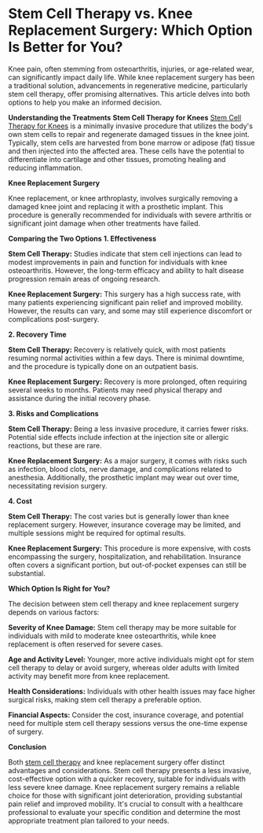 # Stem Cell Therapy vs. Knee Replacement Surgery: Which Option Is Better for You?
Knee pain, often stemming from osteoarthritis, injuries, or age-related wear, can significantly impact daily life. While knee replacement surgery has been a traditional solution, advancements in regenerative medicine, particularly stem cell therapy, offer promising alternatives. This article delves into both options to help you make an informed decision.

**Understanding the Treatments**
**Stem Cell Therapy for Knees**
[Stem Cell Therapy for Knees](https://renovatherapies.com/joint-pain-osteoarthritis/stem-cell-therapy-for-knees/) is a minimally invasive procedure that utilizes the body's own stem cells to repair and regenerate damaged tissues in the knee joint. Typically, stem cells are harvested from bone marrow or adipose (fat) tissue and then injected into the affected area. These cells have the potential to differentiate into cartilage and other tissues, promoting healing and reducing inflammation.

**Knee Replacement Surgery**

Knee replacement, or knee arthroplasty, involves surgically removing a damaged knee joint and replacing it with a prosthetic implant. This procedure is generally recommended for individuals with severe arthritis or significant joint damage when other treatments have failed.

**Comparing the Two Options**
**1. Effectiveness**

**Stem Cell Therapy:** Studies indicate that stem cell injections can lead to modest improvements in pain and function for individuals with knee osteoarthritis. However, the long-term efficacy and ability to halt disease progression remain areas of ongoing research. 


**Knee Replacement Surgery:** This surgery has a high success rate, with many patients experiencing significant pain relief and improved mobility. However, the results can vary, and some may still experience discomfort or complications post-surgery. 


**2. Recovery Time**

**Stem Cell Therapy:** Recovery is relatively quick, with most patients resuming normal activities within a few days. There is minimal downtime, and the procedure is typically done on an outpatient basis. 


**Knee Replacement Surgery:** Recovery is more prolonged, often requiring several weeks to months. Patients may need physical therapy and assistance during the initial recovery phase. 


**3. Risks and Complications**

**Stem Cell Therapy:** Being a less invasive procedure, it carries fewer risks. Potential side effects include infection at the injection site or allergic reactions, but these are rare. 


**Knee Replacement Surgery:** As a major surgery, it comes with risks such as infection, blood clots, nerve damage, and complications related to anesthesia. Additionally, the prosthetic implant may wear out over time, necessitating revision surgery. 


**4. Cost**

**Stem Cell Therapy:** The cost varies but is generally lower than knee replacement surgery. However, insurance coverage may be limited, and multiple sessions might be required for optimal results. 


**Knee Replacement Surgery:** This procedure is more expensive, with costs encompassing the surgery, hospitalization, and rehabilitation. Insurance often covers a significant portion, but out-of-pocket expenses can still be substantial. 


**Which Option Is Right for You?**

The decision between stem cell therapy and knee replacement surgery depends on various factors:

**Severity of Knee Damage:** Stem cell therapy may be more suitable for individuals with mild to moderate knee osteoarthritis, while knee replacement is often reserved for severe cases.

**Age and Activity Level:** Younger, more active individuals might opt for stem cell therapy to delay or avoid surgery, whereas older adults with limited activity may benefit more from knee replacement.

**Health Considerations:** Individuals with other health issues may face higher surgical risks, making stem cell therapy a preferable option.

**Financial Aspects:** Consider the cost, insurance coverage, and potential need for multiple stem cell therapy sessions versus the one-time expense of surgery.

**Conclusion**

Both [stem cell therapy](https://renovatherapies.com/) and knee replacement surgery offer distinct advantages and considerations. Stem cell therapy presents a less invasive, cost-effective option with a quicker recovery, suitable for individuals with less severe knee damage. Knee replacement surgery remains a reliable choice for those with significant joint deterioration, providing substantial pain relief and improved mobility. It's crucial to consult with a healthcare professional to evaluate your specific condition and determine the most appropriate treatment plan tailored to your needs.
